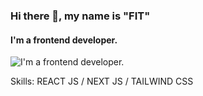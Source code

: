 ### Hi there 👋, my name is "FIT"
#### I'm a frontend developer.
![I'm a frontend developer.](https://www.datocms-assets.com/104989/1723103863-screenshot-2567-08-08-at-14-57-14.png)


Skills: REACT JS / NEXT JS / TAILWIND CSS
